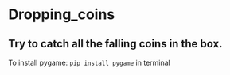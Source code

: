 # Dropping_coins
## Try to catch all  the falling coins in the box.
To install pygame: `pip install pygame` in terminal
